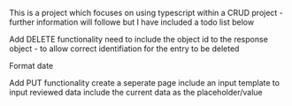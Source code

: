 This is a project which focuses on using typescript within a CRUD project - further information will followe but I have included a todo list below

Add DELETE functionality
        need to include the object id to the response object - to allow correct identifiation for the entry to be deleted

Format date

Add PUT functionality
        create a seperate page
            include an input template to input reviewed data
            include the current data as the placeholder/value